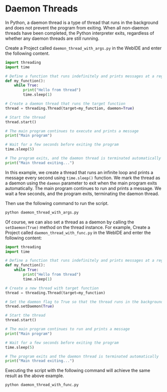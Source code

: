# Daemon Threads

In Python, a daemon thread is a type of thread that runs in the background and does not prevent the program from exiting. When all non-daemon threads have been completed, the Python interpreter exits, regardless of whether any daemon threads are still running.

Create a Project called `daemon_thread_with_args.py` in the WebIDE and enter the following content.

```python
import threading
import time

# Define a function that runs indefinitely and prints messages at a regular interval
def my_function():
    while True:
        print("Hello from thread")
        time.sleep(1)

# Create a daemon thread that runs the target function
thread = threading.Thread(target=my_function, daemon=True)

# Start the thread
thread.start()

# The main program continues to execute and prints a message
print("Main program")

# Wait for a few seconds before exiting the program
time.sleep(5)

# The program exits, and the daemon thread is terminated automatically
print("Main thread exiting...")

```

In this example, we create a thread that runs an infinite loop and prints a message every second using `time.sleep()` function. We mark the thread as a daemon using the `daemon` parameter to exit when the main program exits automatically. The main program continues to run and prints a message. We wait a few seconds, and the program exits, terminating the daemon thread.

Then use the following command to run the script.

```bash
python daemon_thread_with_args.py
```

Of course, we can also set a thread as a daemon by calling the `setDaemon(True)` method on the thread instance. For example, Create a Project called `daemon_thread_with_func.py` in the WebIDE and enter the following content:

```python
import threading
import time

# Define a function that runs indefinitely and prints messages at a regular interval
def my_function():
    while True:
        print("Hello from thread")
        time.sleep(1)

# Create a new thread with target function
thread = threading.Thread(target=my_function)

# Set the daemon flag to True so that the thread runs in the background and terminates when the main program exits
thread.setDaemon(True)

# Start the thread
thread.start()

# The main program continues to run and prints a message
print("Main program")

# Wait for a few seconds before exiting the program
time.sleep(5)

# The program exits and the daemon thread is terminated automatically
print("Main thread exiting...")
```

Executing the script with the following command will achieve the same result as the above example.

```bash
python daemon_thread_with_func.py
```
